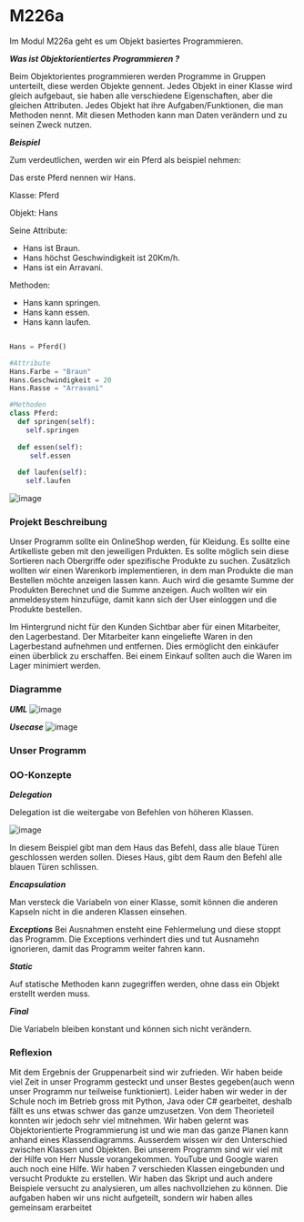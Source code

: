 # M226a

Im Modul M226a geht es um Objekt basiertes Programmieren.

***Was ist Objektorientiertes Programmieren ?***

Beim Objektorientes programmieren werden Programme in Gruppen unterteilt, diese werden Objekte gennent. Jedes Objekt in einer Klasse wird gleich aufgebaut, sie haben alle verschiedene Eigenschaften, aber die gleichen Attributen. Jedes Objekt hat ihre Aufgaben/Funktionen, die man Methoden nennt. Mit diesen Methoden kann man Daten verändern und zu seinen Zweck nutzen.

***Beispiel***

Zum verdeutlichen, werden wir ein Pferd als beispiel nehmen:

Das erste Pferd nennen wir Hans.

Klasse: Pferd

Objekt: Hans

Seine Attribute:
- Hans ist Braun.
- Hans höchst Geschwindigkeit ist 20Km/h.
- Hans ist ein Arravani.

Methoden:
- Hans kann springen.
- Hans kann essen.
- Hans kann laufen.

``` python

Hans = Pferd()

#Attribute
Hans.Farbe = "Braun"
Hans.Geschwindigkeit = 20
Hans.Rasse = "Arravani"

#Methoden
class Pferd:
  def springen(self):
    self.springen
    
  def essen(self):
     self.essen
     
  def laufen(self):
    self.laufen
```

![image](https://user-images.githubusercontent.com/89509863/140812688-b3e5d820-24c7-4b88-b378-049b10f879e2.png)



### Projekt Beschreibung

Unser Programm sollte ein OnlineShop werden, für Kleidung. Es sollte eine Artikelliste geben mit den jeweiligen Prdukten. Es sollte möglich sein diese Sortieren nach Obergriffe oder spezifische Produkte zu suchen. Zusätzlich wollten wir einen Warenkorb implementieren, in dem man Produkte die man Bestellen möchte anzeigen lassen kann. Auch wird die gesamte Summe der Produkten Berechnet und die Summe anzeigen. Auch wollten wir ein anmeldesystem hinzufüge, damit kann sich der User einloggen und die Produkte bestellen.

Im Hintergrund nicht für den Kunden Sichtbar aber für einen Mitarbeiter, den Lagerbestand. Der Mitarbeiter kann eingeliefte Waren in den Lagerbestand aufnehmen und entfernen. Dies ermöglicht den einkäufer einen überblick zu erschaffen. Bei einem Einkauf sollten auch die Waren im Lager minimiert werden.


### Diagramme

***UML***
![image](https://user-images.githubusercontent.com/89509863/140818165-b86323bc-b000-4d56-a057-87326df3759e.png)

***Usecase***
![image](https://user-images.githubusercontent.com/89509863/141175385-06446604-8bfe-4834-bce2-0791d5fb209d.png)


### Unser Programm


### OO-Konzepte

***Delegation***

Delegation ist die weitergabe von Befehlen von höheren Klassen.

![image](https://user-images.githubusercontent.com/89509863/141179737-12ab1e2c-b69d-4105-ae5d-d9c0bc02d408.png)

In diesem Beispiel gibt man dem Haus das Befehl, dass alle blaue Türen geschlossen werden sollen. Dieses Haus, gibt dem Raum den Befehl alle blauen Türen schlissen.

***Encapsulation***

Man versteck die Variabeln von einer Klasse, somit können die anderen Kapseln nicht in die anderen Klassen einsehen.

***Exceptions***
Bei Ausnahmen ensteht eine Fehlermelung und diese stoppt das Programm. Die Exceptions verhindert dies und tut Ausnamehn ignorieren, damit das Programm weiter fahren kann.

***Static***

Auf statische Methoden kann zugegriffen werden, ohne dass ein Objekt erstellt werden muss.

***Final***

Die Variabeln bleiben konstant und können sich nicht verändern.

### Reflexion
Mit dem Ergebnis der Gruppenarbeit sind wir zufrieden. Wir haben beide viel Zeit in unser Programm gesteckt und unser Bestes gegeben(auch wenn unser Programm nur teilweise funktioniert). Leider haben wir weder in der Schule noch im Betrieb gross mit Python, Java oder C# gearbeitet, deshalb fällt es uns etwas schwer das ganze umzusetzen. 
Von dem Theorieteil konnten wir jedoch sehr viel mitnehmen. Wir haben gelernt was Objektorientierte Programmierung ist und wie man das ganze Planen kann anhand eines Klassendiagramms. Ausserdem wissen wir den Unterschied zwischen Klassen und Objekten. 
Bei unserem Programm sind wir viel mit der Hilfe von Herr Nussle vorangekommen. YouTube und Google waren auch noch eine Hilfe. Wir haben 7 verschieden Klassen eingebunden und versucht Produkte zu erstellen. Wir haben das Skript und auch andere Beispiele versucht zu analysieren, um alles nachvollziehen zu können.
Die aufgaben haben wir uns nicht aufgeteilt, sondern wir haben alles gemeinsam erarbeitet
 

